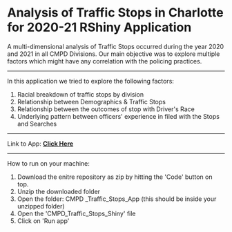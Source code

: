 # Analysis of Traffic Stops in Charlotte for 2020-21  RShiny Application
A multi-dimensional analysis of Traffic Stops occurred during the year 2020 and 2021 in all CMPD Divisions. Our main objective was to explore multiple factors which might have any correlation with the policing practices. 


----


In this application we tried to explore the following factors: 
<ol>
  <li> Racial breakdown of traffic stops by division
  <li> Relationship between Demographics & Traffic Stops
  <li> Relationship between the outcomes of stop with Driver's Race 
  <li> Underlying pattern between officers' experience in filed with the Stops and Searches 
    
 </ol>   
    

<hr> 

Link to App: **[Click Here](https://suffwan.shinyapps.io/CMPD_Traffic_Stops_2020-21/)** 

<hr>

How to run on your machine: 
<ol>
  <li> Download the enitre repository as zip by hitting the 'Code' button on top.
  <li> Unzip the downloaded folder
  <li> Open the folder: CMPD _Traffic_Stops_App (this should be inside your unzipped folder)
  <li> Open the 'CMPD_Traffic_Stops_Shiny' file  
  <li> Click on 'Run app' 
</ol>

